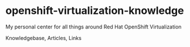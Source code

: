 # openshift-virtualization-knowledge
My personal center for all things around Red Hat OpenShift Virtualization

Knowledgebase, Articles, Links
